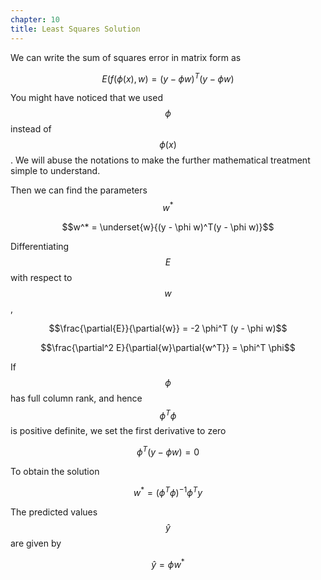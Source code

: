 ```yaml
---
chapter: 10
title: Least Squares Solution
---
```

We can write the sum of squares error in matrix form as

$$E(f(\phi(x), w) = (y - \phi w)^T(y - \phi w)$$

You might have noticed that we used $$\phi$$ instead of $$\phi(x)$$. We will abuse the notations to make the further mathematical treatment simple to understand.

Then we can find the parameters $$w^*$$

$$w^* = \underset{w}{(y - \phi w)^T(y - \phi w)}$$

Differentiating $$E$$ with respect to $$w$$,

$$\frac{\partial{E}}{\partial{w}} = -2 \phi^T (y - \phi w)$$

$$\frac{\partial^2 E}{\partial{w}\partial{w^T}} = \phi^T \phi$$

If $$\phi$$ has full column rank, and hence $$\phi^T \phi$$ is positive definite, we set the first derivative to zero

$$ \phi^T (y - \phi w) = 0 $$

To obtain the solution

$$
w^* = (\phi^T \phi)^{-1} \phi^T y
$$

The predicted values $$\hat{y}$$ are given by

$$\hat{y} = \phi w^*$$
